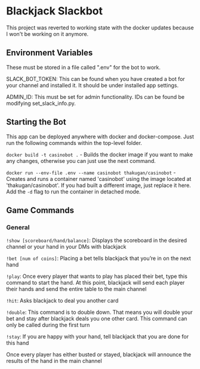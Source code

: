 # Blackjack Slackbot

This project was reverted to working state with the docker updates because I won't be working on it anymore.

## Environment Variables

These must be stored in a file called ".env" for the bot to work.

SLACK_BOT_TOKEN: This can be found when you have created a bot for your channel and
installed it. It should be under installed app settings.

ADMIN_ID: This must be set for admin functionality. IDs can be found be modifying set_slack_info.py.

## Starting the Bot

This app can be deployed anywhere with docker and docker-compose. Just run the following commands within the top-level folder.

`docker build -t casinobot .` - Builds the docker image if you want to make any changes, otherwise you can just use the next command.

`docker run --env-file .env --name casinobot thakugan/casinobot` - Creates and runs a container named 'casinobot' using the image located at 'thakugan/casinobot'. If you had built a different image, just replace it here. Add the `-d` flag to run the container in detached mode.

## Game Commands

### General

`!show [scoreboard/hand/balance]`: Displays the scoreboard in the desired channel or your hand in your DMs with blackjack

`!bet [num of coins]`: Placing a bet tells blackjack that you’re in on the next hand

`!play`: Once every player that wants to play has placed their bet, type this command to start the hand. At this point, blackjack will send each player their hands and send the entire table to the main channel

`!hit`: Asks blackjack to deal you another card

`!double`: This command is to double down. That means you will double your bet and stay after blackjack deals you one other card. This command can only be called during the first turn

`!stay`: If you are happy with your hand, tell blackjack that you are done for this hand

Once every player has either busted or stayed, blackjack will announce the results of the hand in the main channel
